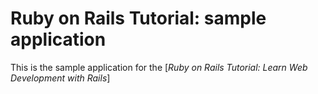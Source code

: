 # Ruby on Rails Tutorial: sample application

This is the sample application for the
[*Ruby on Rails Tutorial:
Learn Web Development with Rails*]